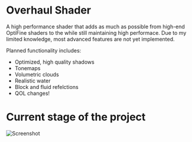 # Overhaul Shader
A high performance shader that adds as much as possible from high-end OptiFine shaders to the while still maintaining high performace. Due to my limited knowledge, most advanced features are not yet implemented.

Planned functionality includes:
- Optimized, high quality shadows
- Tonemaps
- Volumetric clouds
- Realistic water
- Block and fluid refelctions
- QOL changes!

# Current stage of the project

![Screenshot](https://user-images.githubusercontent.com/95507639/180534727-7426d584-94d9-4922-9d05-9616407e4979.png)
